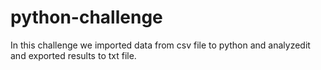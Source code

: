 # python-challenge
In this challenge we imported data from csv file to python and analyzedit and exported results to txt file.
